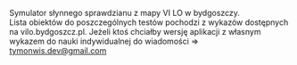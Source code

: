 Symulator słynnego sprawdzianu z mapy VI LO w bydgoszczy.  
Lista obiektów do poszczególnych testów pochodzi z wykazów dostępnych na vilo.bydgoszcz.pl.
Jeżeli ktoś chciałby wersję aplikacji z własnym wykazem do nauki indywidualnej do wiadomości => tymonwis.dev@gmail.com
